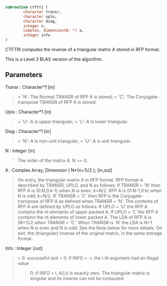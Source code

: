 ```fortran
subroutine ctftri (
		character transr,
		character uplo,
		character diag,
		integer n,
		complex, dimension(0: *) a,
		integer info
)
```

 CTFTRI computes the inverse of a triangular matrix A stored in RFP
 format.

 This is a Level 3 BLAS version of the algorithm.

## Parameters
Transr : Character*1 [in]
> = 'N':  The Normal TRANSR of RFP A is stored;
> = 'C':  The Conjugate-transpose TRANSR of RFP A is stored.

Uplo : Character*1 [in]
> = 'U':  A is upper triangular;
> = 'L':  A is lower triangular.

Diag : Character*1 [in]
> = 'N':  A is non-unit triangular;
> = 'U':  A is unit triangular.

N : Integer [in]
> The order of the matrix A.  N >= 0.

A : Complex Array, Dimension ( N*(n+1)/2 ); [in,out]
> On entry, the triangular matrix A in RFP format. RFP format
> is described by TRANSR, UPLO, and N as follows: If TRANSR =
> 'N' then RFP A is (0:N,0:k-1) when N is even; k=N/2. RFP A is
> (0:N-1,0:k) when N is odd; k=N/2. IF TRANSR = 'C' then RFP is
> the Conjugate-transpose of RFP A as defined when
> TRANSR = 'N'. The contents of RFP A are defined by UPLO as
> follows: If UPLO = 'U' the RFP A contains the nt elements of
> upper packed A; If UPLO = 'L' the RFP A contains the nt
> elements of lower packed A. The LDA of RFP A is (N+1)/2 when
> TRANSR = 'C'. When TRANSR is 'N' the LDA is N+1 when N is
> even and N is odd. See the Note below for more details.
> On exit, the (triangular) inverse of the original matrix, in
> the same storage format.

Info : Integer [out]
> = 0: successful exit
> < 0: if INFO = -i, the i-th argument had an illegal value
> > 0: if INFO = i, A(i,i) is exactly zero.  The triangular
> matrix is singular and its inverse can not be computed.

